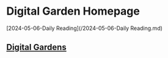 # Digital Garden Homepage


[2024-05-06-Daily Reading](/2024-05-06-Daily Reading.md)

## [Digital Gardens](/thwiki/digitalgardens.md/digitalgardens)

